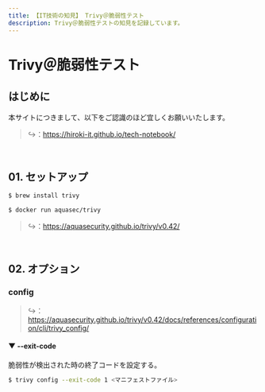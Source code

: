 ```yaml
---
title: 【IT技術の知見】 Trivy＠脆弱性テスト
description: Trivy＠脆弱性テストの知見を記録しています。
---
```


# Trivy＠脆弱性テスト

## はじめに

本サイトにつきまして、以下をご認識のほど宜しくお願いいたします。

> ↪️：https://hiroki-it.github.io/tech-notebook/

<br>

## 01. セットアップ

```bash
$ brew install trivy
```

```bash
$ docker run aquasec/trivy
```

> ↪️：https://aquasecurity.github.io/trivy/v0.42/

<br>

## 02. オプション

### config

> ↪️：https://aquasecurity.github.io/trivy/v0.42/docs/references/configuration/cli/trivy_config/

#### ▼ --exit-code

脆弱性が検出された時の終了コードを設定する。

```bash
$ trivy config --exit-code 1 <マニフェストファイル>
```

<br>

